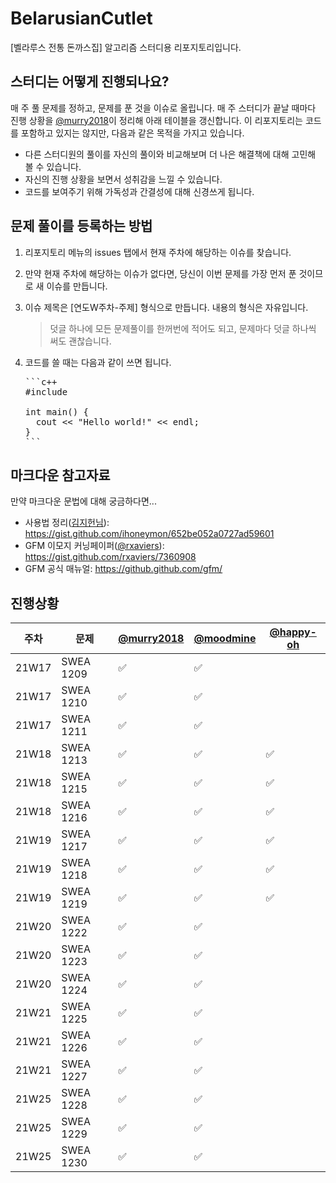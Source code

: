 # BelarusianCutlet
[벨라루스 전통 돈까스집] 알고리즘 스터디용 리포지토리입니다.

## 스터디는 어떻게 진행되나요?
매 주 풀 문제를 정하고, 문제를 푼 것을 이슈로 올립니다. 매 주 스터디가 끝날 때마다 진행 상황을 [@murry2018](https://github.com/murry2018)이 정리해 아래 테이블을 갱신합니다. 이 리포지토리는 코드를 포함하고 있지는 않지만, 다음과 같은 목적을 가지고 있습니다.

- 다른 스터디원의 풀이를 자신의 풀이와 비교해보며 더 나은 해결책에 대해 고민해 볼 수 있습니다.
- 자신의 진행 상황을 보면서 성취감을 느낄 수 있습니다.
- 코드를 보여주기 위해 가독성과 간결성에 대해 신경쓰게 됩니다.

## 문제 풀이를 등록하는 방법
1. 리포지토리 메뉴의 issues 탭에서 현재 주차에 해당하는 이슈를 찾습니다.
2. 만약 현재 주차에 해당하는 이슈가 없다면, 당신이 이번 문제를 가장 먼저 푼 것이므로 새 이슈를 만듭니다.
3. 이슈 제목은 [연도W주차-주제] 형식으로 만듭니다. 내용의 형식은 자유입니다.

   > 덧글 하나에 모든 문제풀이를 한꺼번에 적어도 되고, 문제마다 덧글 하나씩 써도 괜찮습니다.
4. 코드를 쓸 때는 다음과 같이 쓰면 됩니다.
   <pre>
   ```c++
   #include <iostream>
     
   int main() {
     cout << "Hello world!" << endl;
   }
   ```
   </pre>

## 마크다운 참고자료

만약 마크다운 문법에 대해 궁금하다면...

- 사용법 정리([김지헌님](https://gist.github.com/ihoneymon)): https://gist.github.com/ihoneymon/652be052a0727ad59601
- GFM 이모지 커닝페이퍼([@rxaviers](https://gist.github.com/rxaviers)): https://gist.github.com/rxaviers/7360908
- GFM 공식 매뉴얼: https://github.github.com/gfm/



## 진행상황
| 주차 | 문제 | [@murry2018](https://github.com/murry2018) | [@moodmine](https://github.com/moodmine) | [@happy-oh](https://github.com/happy-oh) |
|---------|-----|------------------------------------------|-------|-------|
| 21W17 | SWEA 1209 | :white_check_mark: | :white_check_mark: |  |
| 21W17 | SWEA 1210 | :white_check_mark: | :white_check_mark: |  |
| 21W17 | SWEA 1211 | :white_check_mark: | :white_check_mark: |  |
| 21W18 | SWEA 1213 | :white_check_mark: | :white_check_mark: | :white_check_mark: |
| 21W18 | SWEA 1215 | :white_check_mark: | :white_check_mark: | :white_check_mark: |
| 21W18 | SWEA 1216 | :white_check_mark: | :white_check_mark: | :white_check_mark: |
| 21W19 | SWEA 1217 | :white_check_mark: | :white_check_mark: | :white_check_mark: |
| 21W19 | SWEA 1218 | :white_check_mark: | :white_check_mark: | :white_check_mark: |
| 21W19 | SWEA 1219 | :white_check_mark: | :white_check_mark: | :white_check_mark: |
| 21W20 | SWEA 1222 | :white_check_mark: | :white_check_mark: |  |
| 21W20 | SWEA 1223 | :white_check_mark: | :white_check_mark: |  |
| 21W20 | SWEA 1224 | :white_check_mark: | :white_check_mark: |  |
| 21W21 | SWEA 1225 | :white_check_mark: | :white_check_mark: |  |
| 21W21 | SWEA 1226 | :white_check_mark: | :white_check_mark: |  |
| 21W21 | SWEA 1227 | :white_check_mark: | :white_check_mark: |  |
| 21W25 | SWEA 1228 | :white_check_mark: | :white_check_mark: |  |
| 21W25 | SWEA 1229 | :white_check_mark: | :white_check_mark: |  |
| 21W25 | SWEA 1230 | :white_check_mark: | :white_check_mark: |  |
